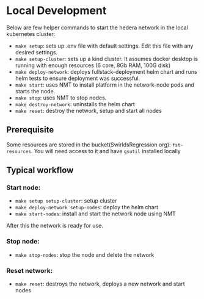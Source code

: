 # Local Development
Below are few helper commands to start the hedera network in the local kubernetes cluster:

- `make setup`: sets up .env file with default settings. Edit this file with any desired settings.
- `make setup-cluster`: sets up a kind cluster. It assumes docker desktop is running with enough resources (6 core, 8Gb RAM, 100G disk)
- `make deploy-network`: deploys fullstack-deployment helm chart and runs helm tests to ensure deployment was successful.
- `make start`: uses NMT to install platform in the network-node pods and starts the node.
- `make stop`: uses NMT to stop nodes.
- `make destroy-network`: uninstalls the helm chart
- `make reset`: destroy the network, setup and start all nodes
## Prerequisite
Some resources are stored in the bucket(SwirldsRegression org): `fst-resources`. 
You will need access to it and have `gsutil` installed locally

## Typical workflow

### Start node:
  - `make setup setup-cluster`: setup cluster
  - `make deploy-network setup-nodes`: deploy the helm chart
  - `make start-nodes`: install and start the network node using NMT

After this the network is ready for use.

### Stop node:
- `make stop-nodes`: stop the node and delete the network

### Reset network:
- `make reset`: destroys the network, deploys a new network and start nodes